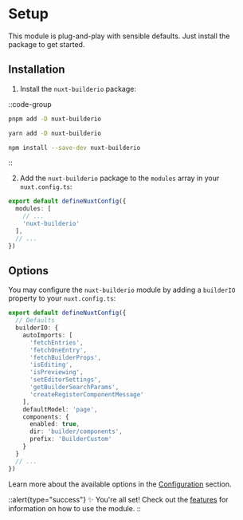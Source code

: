 # Setup

This module is plug-and-play with sensible defaults. Just install the package to get started.

## Installation

1. Install the `nuxt-builderio` package:

::code-group

  ```bash [pnpm]
  pnpm add -D nuxt-builderio
  ```

  ```bash [yarn]
  yarn add -D nuxt-builderio
  ```

  ```bash [npm]
  npm install --save-dev nuxt-builderio
  ```

::

2. Add the `nuxt-builderio` package to the `modules` array in your `nuxt.config.ts`:

```ts
export default defineNuxtConfig({
  modules: [
    // ...
    'nuxt-builderio'
  ],
  // ...
})
```

## Options

You may configure the `nuxt-builderio` module by adding a `builderIO` property to your `nuxt.config.ts`:

```ts
export default defineNuxtConfig({
  // Defaults
  builderIO: {
    autoImports: [
      'fetchEntries',
      'fetchOneEntry',
      'fetchBuilderProps',
      'isEditing',
      'isPreviewing',
      'setEditorSettings',
      'getBuilderSearchParams',
      'createRegisterComponentMessage'
    ],
    defaultModel: 'page',
    components: {
      enabled: true,
      dir: 'builder/components',
      prefix: 'BuilderCustom'
    }
  }
  // ...
})
```

Learn more about the available options in the [Configuration](/getting-started/configuration) section.

::alert{type="success"}
✨ You're all set! Check out the [features](/features) for information on how to use the module.
::
